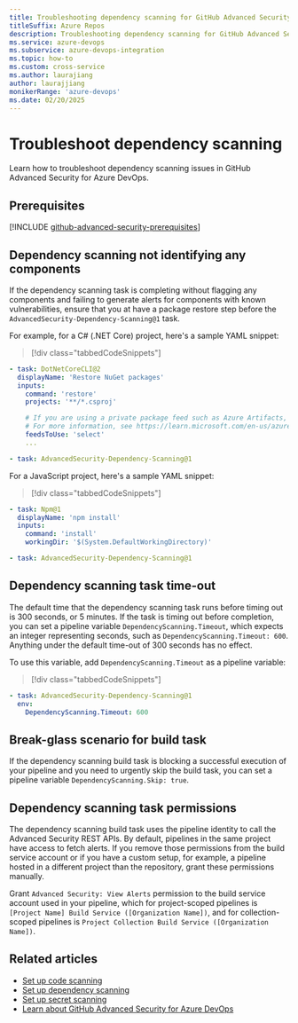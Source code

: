 ```yaml
---
title: Troubleshooting dependency scanning for GitHub Advanced Security for Azure DevOps 
titleSuffix: Azure Repos
description: Troubleshooting dependency scanning for GitHub Advanced Security for Azure DevOps
ms.service: azure-devops
ms.subservice: azure-devops-integration
ms.topic: how-to 
ms.custom: cross-service
ms.author: laurajiang
author: laurajjiang
monikerRange: 'azure-devops'
ms.date: 02/20/2025
---
```


# Troubleshoot dependency scanning 

Learn how to troubleshoot dependency scanning issues in GitHub Advanced Security for Azure DevOps.

## Prerequisites

[!INCLUDE [github-advanced-security-prerequisites](includes/github-advanced-security-prerequisites.md)]

## Dependency scanning not identifying any components
If the dependency scanning task is completing without flagging any components and failing to generate alerts for components with known vulnerabilities, ensure that you at have a package restore step before the `AdvancedSecurity-Dependency-Scanning@1` task. 

For example, for a C# (.NET Core) project, here's a sample YAML snippet: 

>[!div class="tabbedCodeSnippets"]
```yaml
- task: DotNetCoreCLI@2
  displayName: 'Restore NuGet packages'
  inputs:
    command: 'restore'
    projects: '**/*.csproj'

    # If you are using a private package feed such as Azure Artifacts, you will need additional variables.
    # For more information, see https://learn.microsoft.com/en-us/azure/devops/pipelines/tasks/reference/dotnet-core-cli-v2?view=azure-pipelines 
    feedsToUse: 'select'
    ...

- task: AdvancedSecurity-Dependency-Scanning@1
```

For a JavaScript project, here's a sample YAML snippet:
>[!div class="tabbedCodeSnippets"]
```yaml
- task: Npm@1
  displayName: 'npm install'
  inputs:
    command: 'install'
    workingDir: '$(System.DefaultWorkingDirectory)'

- task: AdvancedSecurity-Dependency-Scanning@1
```

## Dependency scanning task time-out 

The default time that the dependency scanning task runs before timing out is 300 seconds, or 5 minutes. If the task is timing out before completion, you can set a pipeline variable `DependencyScanning.Timeout`, which expects an integer representing seconds, such as `DependencyScanning.Timeout: 600`. Anything under the default time-out of 300 seconds has no effect. 

To use this variable, add `DependencyScanning.Timeout` as a pipeline variable: 

>[!div class="tabbedCodeSnippets"]
```yaml
- task: AdvancedSecurity-Dependency-Scanning@1
  env:
    DependencyScanning.Timeout: 600
```

## Break-glass scenario for build task

If the dependency scanning build task is blocking a successful execution of your pipeline and you need to urgently skip the build task, you can set a pipeline variable `DependencyScanning.Skip: true`.

## Dependency scanning task permissions

The dependency scanning build task uses the pipeline identity to call the Advanced Security REST APIs. By default, pipelines in the same project have access to fetch alerts. If you remove those permissions from the build service account or if you have a custom setup, for example, a pipeline hosted in a different project than the repository, grant these permissions manually.

Grant `Advanced Security: View Alerts` permission to the build service account used in your pipeline, which for project-scoped pipelines is `[Project Name] Build Service ([Organization Name])`, and for collection-scoped pipelines is `Project Collection Build Service ([Organization Name])`.

## Related articles

- [Set up code scanning](github-advanced-security-code-scanning.md)
- [Set up dependency scanning](github-advanced-security-dependency-scanning.md)
- [Set up secret scanning](github-advanced-security-secret-scanning.md)
- [Learn about GitHub Advanced Security for Azure DevOps](github-advanced-security-security-overview.md)
